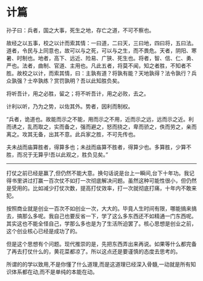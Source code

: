 # 计篇

孙子曰：兵者，国之大事，死生之地，存亡之道，不可不察也。

故经之以五事，校之以计而索其情：一曰道，二曰天，三曰地，四曰将，五曰法。道者，令民与上同意也，故可以与之死，可以与之生，而不畏危。天者，阴阳、寒暑、时制也。地者，高下、远近、险易、广狭、死生也。将者，智、信、仁、勇、严也。法者，曲制、官道、主用也。凡此五者，将莫不闻，知之者胜，不知者不胜。故校之以计，而索其情，曰：主孰有道？将孰有能？天地孰得？法令孰行？兵众孰强？士卒孰练？赏罚孰明？吾以此知胜负矣。

将听吾计，用之必胜，留之；将不听吾计，用之必败，去之。

计利以听，乃为之势，以佐其外。势者，因利而制权。

“兵者，诡道也。故能而示之不能，用而示之不用，近而示之远，远而示之近。利而诱之，乱而取之，实而备之，强而避之，怒而挠之，卑而骄之，佚而劳之，亲而离之。攻其无备，出其不意。此兵家之胜，不可先传也。

夫未战而庙算胜者，得算多也；未战而庙算不胜者，得算少也。多算胜，少算不胜，而况于无算乎!吾以此观之，胜负见矣。”

---

打仗之前已经是赢了,但仍然不能大意。换句话说是台上一瞬间,台下十年功。我记得书里讲过打赢一百次仗不如打一次彻底解决问题。虽然这种可能性很小，但仍然是受用的。比如减少打仗次数，提高打仗效率，打一次就彻底打痛，十年内不敢来犯。

按照商业就是创业一百次不如创业一次，大大的。毕竟人生时间有限，哪能搞来搞去，搞那么多呢。我自己也要反省一下，学了这么多东西还不如精通一门东西呢。其实这也不能全怪自己，学那么多也是为了生活所迫罢了。核心思想是创业之前，这个创业核心已经是成功了的。

但是这个思想有个问题。现代推崇的是，先把东西弄出来再说。如果等什么都完备了再去打仗什么的，黄花菜都凉了。所以这点还是要谨慎的态度去思考的。

所谓的的学以致用,不是你懂了什么道理,而是这道理已经深入骨髓,一动就是所有知识体系都在动,而不是单纯的本能在动。

